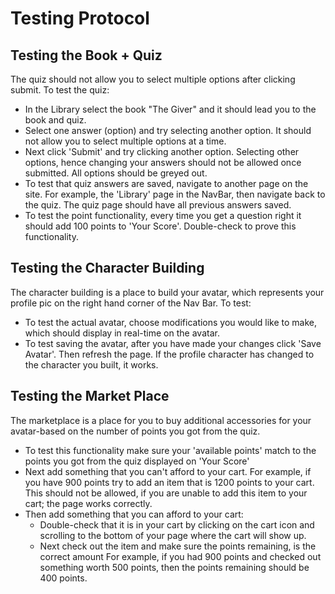 # Testing Protocol 

## Testing the Book + Quiz
  The quiz should not allow you to select multiple options after clicking submit. 
  To test the quiz:
  * In the Library select the book "The Giver" and it should lead you to the book and quiz. 
  * Select one answer (option) and try selecting another option. It should not allow you
    to select multiple options at a time.
  * Next click 'Submit' and try clicking another option. Selecting other options, hence changing
    your answers should not be allowed once submitted. All options should be greyed out.
  * To test that quiz answers are saved, navigate to another page on the site. For example,
    the 'Library' page in the NavBar, then navigate back to the quiz. The quiz page should have 
    all previous answers saved.
  * To test the point functionality, every time you get a question right it should add 100 points
    to 'Your Score'. Double-check to prove this functionality.
## Testing the Character Building
The character building is a place to build your avatar, which represents your profile pic on the right hand corner
of the Nav Bar.
To test:
  * To test the actual avatar, choose modifications you would like to make, which should 
    display in real-time on the avatar.
  * To test saving the avatar, after you have made your changes click 'Save Avatar'. Then refresh the page.
    If the profile character has changed to the character you built, it works.
## Testing the Market Place
The marketplace is a place for you to buy additional accessories for your avatar-based 
on the number of points you got from the quiz. 
  * To test this functionality make sure your 'available points' match to the points you
    got from the quiz displayed on 'Your Score'
  * Next add something that you can't afford to your cart. For example, if you have 900 points
    try to add an item that is 1200 points to your cart. This should not be allowed, if you
    are unable to add this item to your cart; the page works correctly.
  * Then add something that you can afford to your cart:
      * Double-check that it is in your cart by clicking on the cart icon and scrolling to the bottom of your page
        where the cart will show up. 
      * Next check out the item and make sure the points remaining, is the correct amount
                  For example, if you had 900 points and checked out something worth 500 points,                     then the points remaining should be 400 points. 



